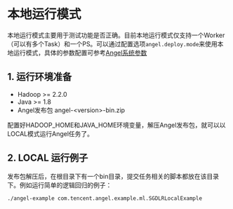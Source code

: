 # 本地运行模式

本地运行模式主要用于测试功能是否正确。目前本地运行模式仅支持一个Worker（可以有多个Task）和一个PS。可以通过配置选项`angel.deploy.mode`来使用本地运行模式，具体的参数配置可参考[Angel系统参数](./config_details.md)

## 1. 运行环境准备

* Hadoop >=  2.2.0
* Java >= 1.8
* Angel发布包 angel-\<version\>-bin.zip

配置好HADOOP_HOME和JAVA_HOME环境变量，解压Angel发布包，就可以以LOCAL模式运行Angel任务了。

## 2. LOCAL 运行例子

发布包解压后，在根目录下有一个bin目录，提交任务相关的脚本都放在该目录下。例如运行简单的逻辑回归的例子：

```./angel-example com.tencent.angel.example.ml.SGDLRLocalExample```
